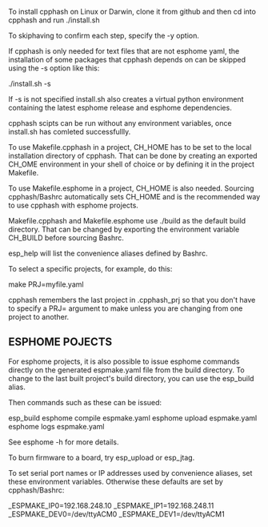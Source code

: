 To install cpphash on Linux or Darwin, clone it from github
and then cd into cpphash and run ./install.sh

To skiphaving to confirm each step, specify the -y option.

If cpphash is only needed for text files that are not esphome
yaml, the installation of some packages that cpphash depends on
can be skipped using the -s option like this:

  ./install.sh -s

If -s is not specified install.sh also creates a virtual python
environment containing the latest esphome release and esphome dependencies. 

cpphash scipts can be run without any environment variables, once
install.sh has comleted successfullly.

To use Makefile.cpphash in a project, CH_HOME has to be set to the local
installation directory of cpphash.  That can be done by creating an
exported CH_OME environment in your shell of choice or by defining it
in the project Makefile.

To use Makefile.esphome in a project, CH_HOME is also needed. Sourcing
cpphash/Bashrc automatically sets CH_HOME and is the recommended way
to use cpphash with esphome projects.

Makefile.cpphash and Makefile.esphome use ./build as the default
build directory. That can be changed by exporting the environment
variable CH_BUILD before sourcing Bashrc.

esp_help will list the convenience aliases defined by Bashrc.

To select a specific projects, for example, do this:

  make PRJ=myfile.yaml

cpphash remembers the last project in .cpphash_prj so that you
don't have to specify a PRJ= argument to make unless you are changing
from one project to another.

ESPHOME POJECTS
---------------

For esphome projects, it is also possible to issue esphome commands
directly on the generated espmake.yaml file from the build directory.
To change to the last built project's build directory, you can use
the esp_build alias.

Then commands such as these can be issued:

  esp_build
  esphome compile espmake.yaml
  esphome upload espmake.yaml
  esphome logs espmake.yaml

See esphome -h for more details.

To burn firmware to a board, try esp_upload or esp_jtag.

To set serial port names or IP addresses used by convenience aliases,
set these environment variables.  Otherwise these defaults are
set by cpphash/Bashrc:

  _ESPMAKE_IP0=192.168.248.10
  _ESPMAKE_IP1=192.168.248.11
  _ESPMAKE_DEV0=/dev/ttyACM0
  _ESPMAKE_DEV1=/dev/ttyACM1

